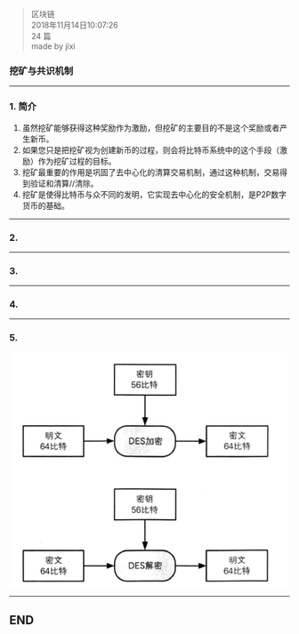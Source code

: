 > 区块链  
> 2018年11月14日10:07:26       
> 24 篇  
>made by jixi

### 挖矿与共识机制


----------


### 1. 简介

1. 虽然挖矿能够获得这种奖励作为激励，但挖矿的主要目的不是这个奖励或者产生新币。   
2. 如果您只是把挖矿视为创建新币的过程，则会将比特币系统中的这个手段（激励）作为挖矿过程的目标。  
3. 挖矿最重要的作用是巩固了去中心化的清算交易机制，通过这种机制，交易得到验证和清算//清除。
4. 挖矿是使得比特币与众不同的发明，它实现去中心化的安全机制，是P2P数字货币的基础。





----------

### 2. 


----------

### 3. 


----------

### 4. 


----------

### 5. 


<img src="https://www.github.com/jixiyu/images3/raw/master/小书匠/1541557686265.png" width="500" hegiht="500" align="center" /> 

----------
## END

